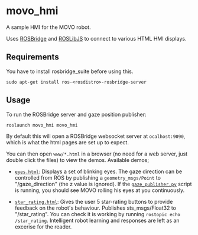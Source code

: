 # movo_hmi

A sample HMI for the MOVO robot.

Uses [ROSBridge](https://wiki.ros.org/rosbridge_suite) and
[ROSLibJS](https://github.com/RobotWebTools/roslibjs) to connect to various
HTML HMI displays.

## Requirements

You have to install rosbridge_suite before using this.

```
sudo apt-get install ros-<rosdistro>-rosbridge-server
```

## Usage

To run the ROSBridge server and gaze position publisher:

```
roslaunch movo_hmi movo_hmi
```

By default this will open a ROSBridge websocket server at `ocalhost:9090`,
which is what the html pages are set up to expect.

You can then open `www/*.html` in a browser (no need for a web server, just
double click the files) to view the demos. Available demos;

 * [`eyes.html`](blob/master/www/eyes.html): Displays a set of blinking eyes.
   The gaze direction can be controlled from ROS by publishing a
   `geometry_msgs/Point` to "/gaze_direction" (the z value is ignored). If the
   [`gaze_publisher.py`](blob/master/scripts/gaze_publisher.py) script is
   running, you should see MOVO rolling his eyes at you continuously.

 * [`star_rating.html`](blob/master/www/star_rating.html): Gives the user 5
   star-rating buttons to provide feedback on the robot's behaviour. Publishes
   sts_msgs/Float32 to "/star_rating". You can check it is working by running
   `rostopic echo /star_rating`. Intelligent robot learning and responses are
   left as an excerise for the reader.
